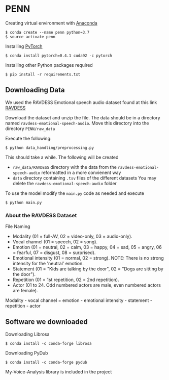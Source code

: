 # PENN

Creating virtual environment with [Anaconda](https://www.anaconda.com/distribution/)
```
$ conda create --name penn python=3.7
$ source activate penn
```

Installing [PyTorch](https://pytorch.org/)
```
$ conda install pytorch=0.4.1 cuda92 -c pytorch
```

Installing other Python packages required
```
$ pip install -r requirements.txt
```

## Downloading Data

We used the RAVDESS Emotional speech audio dataset found at this link
[RAVDESS](https://www.kaggle.com/uwrfkaggler/ravdess-emotional-speech-audio/data#)

Download the dataset and unzip the file. The data should be in a directory named `ravdess-emotional-speech-audio`. Move this directory into the directory `PENN/raw_data`

Execute the following:
```
$ python data_handling/preprocessing.py
```
This should take a while. The following will be created
* `raw_data/RAVDESS` directory with the data from the `ravdess-emotional-speech-audio` reformatted in a more convienent way
* `data` directory containing `.tsv` files of the different datasets
You may delete the `ravdess-emotional-speech-audio` folder

To use the model modify the `main.py` code as needed and execute
```
$ python main.py
```

### About the RAVDESS Dataset

File Naming
* Modality (01 = full-AV, 02 = video-only, 03 = audio-only).
* Vocal channel (01 = speech, 02 = song).
* Emotion (01 = neutral, 02 = calm, 03 = happy, 04 = sad, 05 = angry, 06 = fearful, 07 = disgust, 08 = surprised).
* Emotional intensity (01 = normal, 02 = strong). NOTE: There is no strong intensity for the 'neutral' emotion.
* Statement (01 = "Kids are talking by the door", 02 = "Dogs are sitting by the door").
* Repetition (01 = 1st repetition, 02 = 2nd repetition).
* Actor (01 to 24. Odd numbered actors are male, even numbered actors are female).

Modality - vocal channel = emotion - emotional intensity - statement - repetition - actor

## Software we downloaded
Downloading Librosa
```
$ conda install -c conda-forge librosa
```

Downloading PyDub
```
$ conda install -c conda-forge pydub
```

My-Voice-Analysis library is included in the project
